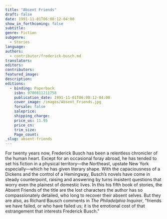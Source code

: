 ```yaml
---
title: "Absent Friends"
draft: false
date: 1991-11-01T06:00:12-04:00
show_in_forthcoming: false
subtitle:
genre: Fiction
subgenre:
  - Stories
language:
authors:
  - contributor/frederick-busch.md
translators:
editors:
contributors:
featured_image:
description:
editions:
  - binding: Paperback
    isbn: 9780811211758
    publication_date: 1991-11-01T06:00:12-04:00
    cover_image: /images/Absent_Friends.jpg
    forsale: false
    saleprice:
    shipping_charge:
    price_us: 11.95
    price_cn:
    trim_size:
    Page_count:
_slug: absent-friends
---
```


For twenty years now, Frederick Busch has been a relentless chronicler of the human heart. Except for an occasional foray abroad, he has tended to set his fiction in a physical territory––the Northeast, upstate New York especially––which he has given literary shape. With the capaciousness of a Dickens and the control of a Hemingway, Busch’s novels have come in steady counterpoint, raising and answering by turns insistent questions that worry even the plainest of domestic lives. In this his fifth book of stories, the Absent Friends of the title are the lost characters the author has so compassionately detailed, who long to recover their absent selves. But they are also, as Richard Bausch comments in _The Philadelphia Inquirer_, "friends we have failed, or who have failed us; it is the emotional cost of that estrangement that interests Frederick Busch."

